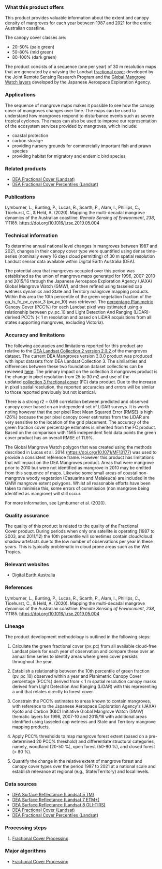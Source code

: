 ### What this product offers

This product provides valuable information about the extent and canopy density of mangroves for each year between 1987 and 2021 for the entire Australian coastline. 

The canopy cover classes are:

-   20-50% (pale green)
-   50-80% (mid green)
-   80-100% (dark green)

The product consists of a sequence (one per year) of 30 m resolution maps that are generated by analysing the Landsat [fractional cover](https://doi.org/10.6084/m9.figshare.94250.v1) developed by the Joint Remote Sensing Research Program and the [Global Mangrove Watch layers](https://doi.org/10.1071/MF13177) developed by the Japanese Aerospace Exploration Agency.

### Applications

The sequence of mangrove maps makes it possible to see how the canopy cover of mangroves changes over time. The maps can be used to understand how mangroves respond to disturbance events such as severe tropical cyclones. The maps can also be used to improve our representation of the ecosystem services provided by mangroves, which include:

-   coastal protection
-   carbon storage
-   providing nursery grounds for commercially important fish and prawn species
-   providing habitat for migratory and endemic bird species

### Related products

-   [DEA Fractional Cover (Landsat)](https://cmi.ga.gov.au/data-products/dea/629/dea-fractional-cover-landsat)
-   [DEA Fractional Cover Percentiles (Landsat)](https://cmi.ga.gov.au/data-products/dea/630/dea-fractional-cover-percentiles-landsat)

### Publications

Lymburner, L., Bunting, P., Lucas, R., Scarth, P., Alam, I., Phillips, C., Ticehurst, C., & Held, A. (2020). Mapping the multi-decadal mangrove dynamics of the Australian coastline. *Remote Sensing of Environment*, *238*, 111185. <https://doi.org/10.1016/j.rse.2019.05.004>

### Technical information

To determine annual national level changes in mangroves between 1987 and 2021, changes in their canopy cover type were quantified using dense time-series (nominally every 16 days cloud permitting) of 30 m spatial resolution Landsat sensor data available within Digital Earth Australia (DEA).

The potential area that mangroves occupied over this period was established as the union of mangrove maps generated for 1996, 2007-2010 and 2015/16 through the Japanese Aerospace Exploration Agency (JAXA) Global Mangrove Watch (GMW), and then refined using tasseled cap wetness dynamics and State and Territory mangrove mapping products. Within this area the 10th percentile of the green vegetation fraction of the ga_ls_fc_pc_cyear_3 (pv_pc_10) was retrieved. The [percentage Planimetric Canopy Cover (PCC%)](https://cmi.ga.gov.au/resources/glossary/p) for each Landsat pixel was estimated using a relationship between pv_pc_10 and Light Detection And Ranging (LiDAR)-derived PCC% (< 1 m resolution and based on LiDAR acquisitions from all states supporting mangroves, excluding Victoria).  

### Accuracy and limitations

The following accuracies and limitations reported for this product are relative to the [DEA Landsat Collection 2 version 2.0.2 ](https://cmi.ga.gov.au/data-products/dea/191/dea-mangrove-canopy-cover-landsat)of the mangroves dataset. The current DEA Mangroves version 3.0.0 product was produced with input datasets from DEA Landsat Collection 3. The similarities and differences between these two foundation dataset collections can be reviewed [here](https://www.dea.ga.gov.au/news/landsat-collection-upgrade). The primary impact on the collection 3 mangroves product is the change in pixel resolution from 25 to 30 m2 and use of the updated [collection 3 fractional cover](https://cmi.ga.gov.au/data-products/dea/629/dea-fractional-cover-landsat) (FC) data product. Due to the increase in pixel spatial resolution, the reported accuracies and errors will be similar to those reported previously but not identical.

There is a strong r2 = 0.99 correlation between predicted and observed canopy cover based on an independent set of LiDAR surveys. It is worth noting however that the per pixel Root Mean Squared Error (RMSE) is high (26%) because the per pixel canopy cover estimates from the LiDAR are very sensitive to the location of the grid placement. The accuracy of the green fraction cover percentage estimates is inherited from the FC product. Based on the comparison with 1565 independent field data points the green cover product has an overall RMSE of 11.9%.

The Global Mangrove Watch polygon that was created using the methods described in Lucas et al. 2014 (<https://doi.org/10.1071/MF13177>) was used to provide a consistent reference frame. However this product has limitations that will impact on the DEA Mangroves product. Areas that were mangrove prior to 2010 but were not identified as mangrove in 2010 may be omitted from this sequence of maps. Likewise some small areas of coastal non-mangrove woody vegetation (Casuarina and Melaleuca) are included in the GMW mangrove extent polygons. Whilst all reasonable efforts have been taken to minimise this, some errors of commission (non mangrove being identified as mangrove) will still occur.

For more information, see Lymburner et al. (2020).

### Quality assurance

The quality of this product is related to the quality of the Fractional Cover product. During periods when only one satellite is operating (1987 to 2003, and 2011/12) the 10th percentile will sometimes contain cloud/cloud shadow artefacts due to the low number of observations per year in these years. This is typically problematic in cloud prone areas such as the Wet Tropics. 

### Relevant websites

-   [Digital Earth Australia](http://www.ga.gov.au/dea/products)

### References

Lymburner, L., Bunting, P., Lucas, R., Scarth, P., Alam, I., Phillips, C., Ticehurst, C., & Held, A. (2020). Mapping the multi-decadal mangrove dynamics of the Australian coastline. *Remote Sensing of Environment*, *238*, 111185. <https://doi.org/10.1016/j.rse.2019.05.004>

### Lineage

The product development methodology is outlined in the following steps:

1) Calculate the green fractional cover (pv_pc) from all available cloud-free Landsat pixels for each year of observation and compare these over an annual time series to identify areas where green cover persists throughout the year.

2) Establish a relationship between the 10th percentile of green fraction (pv_pc_10) observed within a year and Planimetric Canopy Cover percentage (PCC%) derived from < 1 m spatial resolution canopy masks derived from LIght Detection And Ranging (LiDAR) with this representing a unit that relates directly to forest cover.

3) Constrain the PCC% estimates to areas known to contain mangroves, with reference to the Japanese Aerospace Exploration Agency's (JAXA) Kyoto and Carbon (K&C) Initiative Global Mangrove Watch (GMW) thematic layers for 1996, 2007-10 and 2015/16 with additional areas identified using tasseled cap wetness and State and Territory mangrove mapping products.

4) Apply PCC% thresholds to map mangrove forest extent (based on a pre-determined 20 PCC% threshold) and differentiate structural categories, namely, woodland (20-50 %), open forest (50-80 %), and closed forest (> 80 %).

5) Quantify the change in the relative extent of mangrove forest and canopy cover types over the period 1987 to 2021 at a national scale and establish relevance at regional (e.g., State/Territory) and local levels.

### Data sources

-   [DEA Surface Reflectance (Landsat 5 TM)](https://cmi.ga.gov.au/data-products/dea/358/dea-surface-reflectance-landsat-5-tm)
-   [DEA Surface Reflectance (Landsat 7 ETM+)](https://cmi.ga.gov.au/data-products/dea/475/dea-surface-reflectance-landsat-7-etm)
-   [DEA Surface Reflectance (Landsat 8 OLI-TIRS)](https://cmi.ga.gov.au/data-products/dea/365/dea-surface-reflectance-landsat-8-oli-tirs)
-   [DEA Fractional Cover (Landsat)](https://cmi.ga.gov.au/data-products/dea/629/dea-fractional-cover-landsat)
-   [DEA Fractional Cover Percentiles (Landsat)](https://cmi.ga.gov.au/data-products/dea/630/dea-fractional-cover-percentiles-landsat)

### Processing steps

1.  [Fractional Cover Processing](https://cmi.ga.gov.au/node/103)

### Major algorithms

-   [Fractional Cover Processing](https://cmi.ga.gov.au/node/103)
